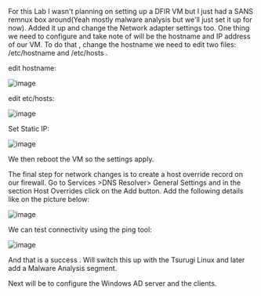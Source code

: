 
For this Lab I wasn't planning on setting up a DFIR VM but I just had a SANS remnux box around(Yeah mostly malware analysis but we'll just set it up for now). Added it up and change the Network adapter settings too.
One thing we need to configure and take note of will be the hostname and IP address of our VM. To do that ,  change the hostname we need to edit two files: /etc/hostname and /etc/hosts .

edit hostname:

![image](https://github.com/user-attachments/assets/73aa54d3-b5a7-4c3c-b715-576e0e3bf427)

edit etc/hosts:

![image](https://github.com/user-attachments/assets/73e15039-ced5-4fa6-a932-49b91a9a520c)

Set Static IP:

![image](https://github.com/user-attachments/assets/cfe45f7b-77e7-4820-8095-b29927c702e1)

We then reboot the VM so the settings apply.

The final step for network changes is to create a host override record on our firewall. Go to Services >DNS Resolver> General Settings and in the section Host Overrides click on the Add button. Add the following details like on the picture below:

![image](https://github.com/user-attachments/assets/961d7ffb-1b86-4255-b986-e859af40e7af)

We can test connectivity using the ping tool:

![image](https://github.com/user-attachments/assets/07b5c3cd-ed68-4e7c-aeb5-00606ca42985)

And that is a success . Will switch this up with the Tsurugi Linux and later add a Malware Analysis segment.

Next will be to configure the Windows AD server and the clients.
